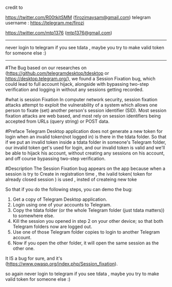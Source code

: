 credit to

https://twitter.com/R00tkitSMM  (firozimaysam@gmail.com) telegram username : https://telegram.me/firozi

https://twitter.com/mtp1376    (mtp1376@gmail.com)




___
never login to telegram if you see tdata , maybe you try to make valid token for someone else :)
___

#The Bug
based on our researches on (https://github.com/telegramdesktop/tdesktop or https://desktop.telegram.org/), we found a Session Fixation bug, which could lead to full account hijack, alongside with bypassing two-step verification and logging in without any sessions getting recorded.

#what is  session Fixation 
In computer network security, session fixation attacks attempt to exploit the vulnerability of a system which allows one person to fixate (set) another person's session identifier (SID). Most session fixation attacks are web based, and most rely on session identifiers being accepted from URLs (query string) or POST data.

#Preface
Telegram Desktop application does not generate a new token for login when an invalid token(not logged in) is there in the tdata folder.
So that if we put an invalid token inside a tdata folder in someone's Telegram folder, our invalid token get's used for login, and  our invalid token is valid and we'll be able to hijack his account, without creating any sessions on his account, and off course bypassing two-step verification.

#Description
The Session Fixation bug appears on the app because when a session is try to Create  in registration time , the ivalid token( token for  already closed session ) is used , insted  of createing new toke

So that if you do the following steps, you can demo the bug:

1. Get a copy of Telegram Desktop application.
2. Login using one of your accounts to Telegram.
3. Copy the tdata folder (or the whole Telegram folder (just tdata matters)) to somewhere else.
4. Kill the session you opened in step 2 on your other device; so that both Telegram folders now are logged out.
5. Use one of those Telegram folder copies to login to another Telegram account.
6. Now if you open the other folder, it will open the same session as the other one.

It IS a bug for sure, and it's (https://www.owasp.org/index.php/Session_fixation).

so again never login to telegram if you see tdata , maybe  you try to make valid token for  someone else  :)
